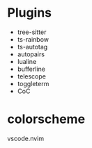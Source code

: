 # Plugins
- tree-sitter
- ts-rainbow
- ts-autotag
- autopairs
- lualine
- bufferline
- telescope
- toggleterm
- CoC
# colorscheme
vscode.nvim
